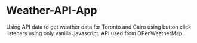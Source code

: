 # Weather-API-App
Using API data to get weather data for Toronto and Cairo using button click listeners using only vanilla Javascript. API used from OPenWeatherMap. 
